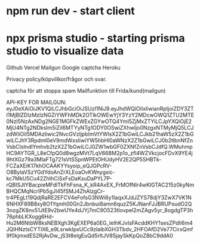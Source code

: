 # npm run dev - start client

# npx prisma studio - starting prisma studio to visualize data

Github
Vercel
Mailgun
Google captcha
Heroku

Privacy policy/köpvillkor/frågor och svar.

captcha för att stoppa spam
Mailfunktion till Frida/kund(mailgun)

API-KEY FOR MAILGUN:
eyJ0eXAiOiJKV1QiLCJhbGciOiJSUzI1NiJ9.eyJhdWQiOiIxIiwianRpIjoiZDY3ZTI1MjBlZDIzMzIzNGZiYWFhMDk2OTlkOWEwYjY3YzY2MDcwOWQ1ZTU2MTE0NzI5NzAxNDg2NGE1MGFkZWExZGYwOTQ4YmI5ZjMxZTYiLCJpYXQiOjE2MjU4NTg2NDksIm5iZiI6MTYyNTg1ODY0OSwiZXhwIjo0NzgxNTMyMjQ5LCJzdWIiOiI5MDAzIiwic2NvcGVzIjpbImVtYWlsX2Z1bGwiLCJkb21haW5zX2Z1bGwiLCJhY3Rpdml0eV9mdWxsIiwiYW5hbHl0aWNzX2Z1bGwiLCJ0b2tlbnNfZnVsbCIsIndlYmhvb2tzX2Z1bGwiLCJ0ZW1wbGF0ZXNfZnVsbCJdfQ.WMuhmpHC9AYTGR_L8eCfpQ0d8wgzMVt7LqV668M2p1o_zfl4WZVkcjocFDvX9YE4j9htXGz79a3MIaFTg721sVtSSpnWPEtOHUdyHV2E2QP5SHBTk-FCZaXEiK17khOCAAKYYsyoip_eQJGPcRV-O8BylaVSzYGdYdoAnZrXLEoaOvKWnygxic-kc7MkU5Cu42ZhIhCiSxFsDaKsuDaPYL7P-rQBISJtYBacpieMFdlTkFhFsna_K_kR4AxEX_FrMOfNIr4wKIGTAC215z0kyNmBHQCMqNcrIPb5gJI45fSMJ4ZhAlzgCr-tr4PEgLt19QdjRaRE2EFCV4eFofsG3NWi6y1IaqxXJdJZYS78djY3ZwX7VK1N6NHXF89B8xy8O1Yqmh00Gn2Jbnbui8amn6quzZ5KJNanFJJBRUPsudO2Q3nzgZK8nv51JtE9v2bwUYe4dJYj7mC9O523tIovpeI2mZAgv5yr_8ogdgTP3h76phbLKXogg6Hd-Hu2M6NtbW8ksNEBXgh3KgEXEP6a0EG_IeIhKJvIsFAcddKHY1sesZPdIi6m4JQIHNztsCYTIX6_e9LsrwkIpxUCc9zlaibXGH3Tbdv_2HFOAfD2Ve77CirxQmf9f0kjmxdES2RjAvDw_jS3t8elgEuQd5rItJV85jaySkKpQoZ8bC9ddA0

